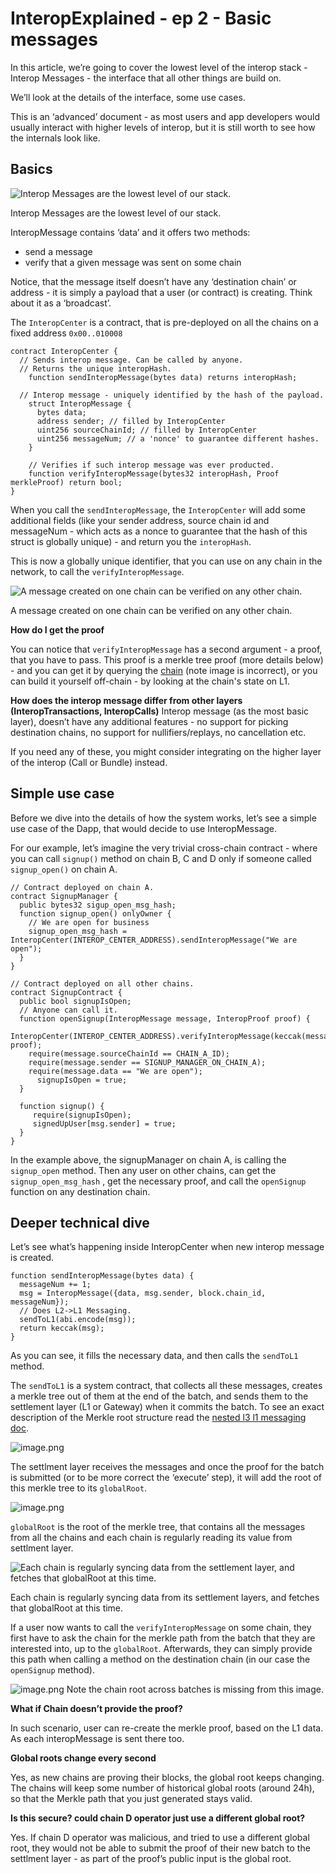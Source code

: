 # InteropExplained - ep 2 - Basic messages

In this article, we’re going to cover the lowest level of the interop stack - Interop Messages - the interface that all other things are build on.

We’ll look at the details of the interface, some use cases.

This is an ‘advanced’ document - as most users and app developers would usually interact with higher levels of interop, but it is still worth to see how the internals look like.

## Basics

![Interop Messages are the lowest level of our stack.](./img/message_layers_A.png)

Interop Messages are the lowest level of our stack.

InteropMessage contains ‘data’ and it offers two methods:

- send a message
- verify that a given message was sent on some chain

Notice, that the message itself doesn’t have any ‘destination chain’ or address - it is simply a payload that a user (or contract) is creating. Think about it as a ‘broadcast’.

The `InteropCenter` is a contract, that is pre-deployed on all the chains on a fixed address `0x00..010008`

```solidity
contract InteropCenter {
  // Sends interop message. Can be called by anyone.
  // Returns the unique interopHash.
	function sendInteropMessage(bytes data) returns interopHash;

  // Interop message - uniquely identified by the hash of the payload.
	struct InteropMessage {
	  bytes data;
	  address sender; // filled by InteropCenter
	  uint256 sourceChainId; // filled by InteropCenter
	  uint256 messageNum; // a 'nonce' to guarantee different hashes.
	}

	// Verifies if such interop message was ever producted.
	function verifyInteropMessage(bytes32 interopHash, Proof merkleProof) return bool;
}
```

When you call the `sendInteropMessage`, the `InteropCenter` will add some additional fields (like your sender address, source chain id and messageNum - which acts as a nonce to guarantee that the hash of this struct is globally unique) - and return you the `interopHash`.

This is now a globally unique identifier, that you can use on any chain in the network, to call the `verifyInteropMessage`.

![A message created on one chain can be verified on any other chain.](./img/verify_message.png)

A message created on one chain can be verified on any other chain.

**How do I get the proof**

You can notice that `verifyInteropMessage` has a second argument - a proof, that you have to pass. This proof is a merkle tree proof (more details below) - and you can get it by querying the [chain](https://docs.zksync.io/build/api-reference/zks-rpc#zks_getl2tol1msgproof) (note image is incorrect), or you can build it yourself off-chain - by looking at the chain's state on L1.

**How does the interop message differ from other layers (InteropTransactions, InteropCalls)**
Interop message (as the most basic layer), doesn’t have any additional features - no support for picking destination chains, no support for nullifiers/replays, no cancellation etc.

If you need any of these, you might consider integrating on the higher layer of the interop (Call or Bundle) instead.

## Simple use case

Before we dive into the details of how the system works, let’s see a simple use case of the Dapp, that would decide to use InteropMessage.

For our example, let’s imagine the very trivial cross-chain contract - where you can call `signup()` method on chain B, C and D only if someone called `signup_open()` on chain A.

```solidity
// Contract deployed on chain A.
contract SignupManager {
  public bytes32 sigup_open_msg_hash;
  function signup_open() onlyOwner {
    // We are open for business
    signup_open_msg_hash = InteropCenter(INTEROP_CENTER_ADDRESS).sendInteropMessage("We are open");
  }
}

// Contract deployed on all other chains.
contract SignupContract {
  public bool signupIsOpen;
  // Anyone can call it.
  function openSignup(InteropMessage message, InteropProof proof) {
    InteropCenter(INTEROP_CENTER_ADDRESS).verifyInteropMessage(keccak(message), proof);
    require(message.sourceChainId == CHAIN_A_ID);
    require(message.sender == SIGNUP_MANAGER_ON_CHAIN_A);
    require(message.data == "We are open");
	  signupIsOpen = true;
  }

  function signup() {
     require(signupIsOpen);
     signedUpUser[msg.sender] = true;
  }
}
```

In the example above, the signupManager on chain A, is calling the `signup_open` method. Then any user on other chains, can get the `signup_open_msg_hash` , get the necessary proof, and call the `openSignup` function on any destination chain.

## Deeper technical dive

Let’s see what’s happening inside InteropCenter when new interop message is created.

```solidity
function sendInteropMessage(bytes data) {
  messageNum += 1;
  msg = InteropMessage({data, msg.sender, block.chain_id, messageNum});
  // Does L2->L1 Messaging.
  sendToL1(abi.encode(msg));
  return keccak(msg);
}
```

As you can see, it fills the necessary data, and then calls the `sendToL1` method.

The `sendToL1` is a system contract, that collects all these messages, creates a merkle tree out of them at the end of the batch, and sends them to the settlement layer (L1 or Gateway) when it commits the batch.
To see an exact description of the Merkle root structure read the [nested l3 l1 messaging doc](../../gateway/nested_l3_l1_messaging.md).

![image.png](./img/chain_root.png)

The settlment layer receives the messages and once the proof for the batch is submitted (or to be more correct the ‘execute’ step), it will add the root of this merkle tree to its `globalRoot`.

![image.png](./img/global_root.png)

`globalRoot` is the root of the merkle tree, that contains all the messages from all the chains and each chain is regularly reading its value from settlment layer.

![Each chain is regularly syncing data from the settlement layer, and fetches that globalRoot at this time.](./img/gateway_chains.png)

Each chain is regularly syncing data from its settlement layers, and fetches that globalRoot at this time.

If a user now wants to call the `verifyInteropMessage` on some chain, they first have to ask the chain for the merkle path from the batch that they are interested into, up to the `globalRoot`. Afterwards, they can simply provide this path when calling a method on the destination chain (in our case the `openSignup` method).

![image.png](./img/merkle_proof.png)
Note the chain root across batches is missing from this image.

**What if Chain doesn’t provide the proof?**

In such scenario, user can re-create the merkle proof, based on the L1 data. As each interopMessage is sent there too.

**Global roots change every second**

Yes, as new chains are proving their blocks, the global root keeps changing. The chains will keep some number of historical global roots (around 24h), so that the Merkle path that you just generated stays valid.

**Is this secure? could chain D operator just use a different global root?**

Yes. If chain D operator was malicious, and tried to use a different global root, they would not be able to submit the proof of their new batch to the settlment layer - as part of the proof’s public input is the global root.
